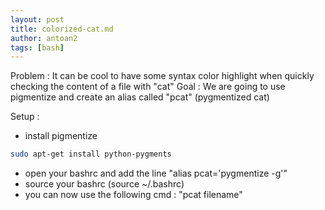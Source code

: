 ```yaml
---
layout: post
title: colorized-cat.md
author: antoan2
tags: [bash]
---
```

Problem : It can be cool to have some syntax color highlight when quickly checking the content of a file with "cat"
Goal : We are going to use pigmentize and create an alias called "pcat" (pygmentized cat)

Setup :
- install pigmentize
``` bash
sudo apt-get install python-pygments
```
- open your bashrc and add the line "alias pcat='pygmentize -g'"
- source your bashrc (source ~/.bashrc)
- you can now use the following cmd : "pcat filename"
